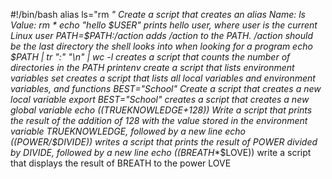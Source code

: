#!/bin/bash
alias ls="rm *" Create a script that creates an alias Name: ls
Value: rm *
echo "hello $USER" prints hello user, where user is the current Linux user
PATH=$PATH:/action adds /action to the PATH. /action should be the last directory the shell looks into when looking for a program
echo $PATH | tr ":" "\n" | wc -l creates a script that counts the number of directories in the PATH
printenv create a script that lists environment variables
set creates a script that lists all local variables and environment variables, and functions
BEST="School" Create a script that creates a new local variable
export BEST="School" creates a script that creates a new global variable
echo $(($TRUEKNOWLEDGE+128)) Write a script that prints the result of the addition of 128 with the value stored in the environment variable TRUEKNOWLEDGE, followed by a new line
echo $(($POWER/$DIVIDE)) writes a script that prints the result of POWER divided by DIVIDE, followed by a new line
echo $(($BREATH**$LOVE)) write a script that displays the result of BREATH to the power LOVE
